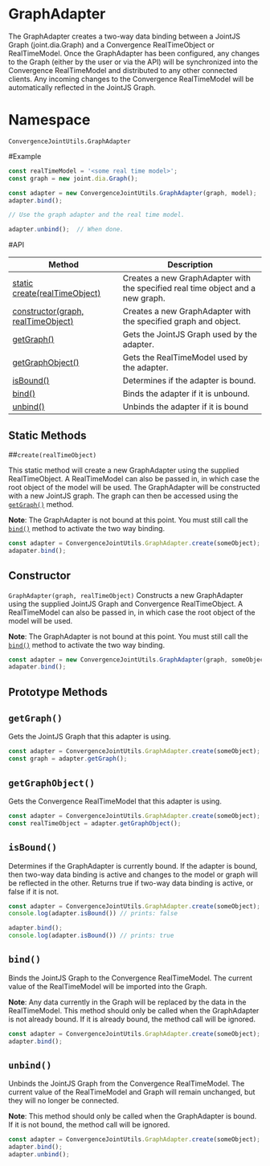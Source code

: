 # GraphAdapter

The GraphAdapter creates a two-way data binding between a JointJS Graph (joint.dia.Graph) and a Convergence RealTimeObject or RealTimeModel. Once the GraphAdapter has been configured, any changes to the Graph (either by the user or via the API) will be synchronized into the Convergence RealTimeModel and distributed to any other connected clients. Any incoming changes to the Convergence RealTimeModel will be automatically reflected in the JointJS Graph.

# Namespace

`ConvergenceJointUtils.GraphAdapter`

#Example

```JavaScript
const realTimeModel = '<some real time model>';
const graph = new joint.dia.Graph();

const adapter = new ConvergenceJointUtils.GraphAdapter(graph, model);
adapter.bind();

// Use the graph adapter and the real time model.

adapter.unbind();  // When done.
```

#API

| Method  | Description |
| ------------- | ------------- |
| [static create(realTimeObject)](#create) | Creates a new GraphAdapter with the specified real time object and a new graph.  |
| [constructor(graph, realTimeObject)](#constructor)  | Creates a new GraphAdapter with the specified graph and object.  |
| [getGraph()](#getGraph) | Gets the JointJS Graph used by the adapter. |
| [getGraphObject()](#getGraphObject) | Gets the RealTimeModel used by the adapter. |
| [isBound()](#isBound) | Determines if the adapter is bound. |
| [bind()](#bind) | Binds the adapter if it is unbound. |
| [unbind()](#unbind) | Unbinds the adapter if it is bound |



## Static Methods

<a name="create"></a>
##`create(realTimeObject)`

This static method will create a new GraphAdapter using the supplied RealTimeObject.  A RealTimeModel can also be passed in, in which case the root object of the model will be used. The GraphAdapter will be constructed with a new JointJS graph. The graph can then be accessed using the [`getGraph()`](#getGraph) method.

**Note**: The GraphAdapter is not bound at this point. You must still call the [`bind()`](#bind) method to activate the two way binding.

```JavaScript
const adapter = ConvergenceJointUtils.GraphAdapter.create(someObject);
adapater.bind();
```

## Constructor
<a name="constructor"></a>
`GraphAdapter(graph, realTimeObject)`
Constructs a new GraphAdapter using the supplied JointJS Graph and Convergence RealTimeObject. A RealTimeModel can also be passed in, in which case the root object of the model will be used.

**Note**: The GraphAdapter is not bound at this point. You must still call the [`bind()`](#bind) method to activate the two way binding.

```JavaScript
const adapter = new ConvergenceJointUtils.GraphAdapter(graph, someObject);
adapater.bind();
```

## Prototype Methods
<a name="getGraph"></a>
## `getGraph()`

Gets the JointJS Graph that this adapter is using.

```JavaScript
const adapter = ConvergenceJointUtils.GraphAdapter.create(someObject);
const graph = adapter.getGraph();
```

<a name="getGraphObject"></a>
## `getGraphObject()`

Gets the Convergence RealTimeModel that this adapter is using.

```JavaScript
const adapter = ConvergenceJointUtils.GraphAdapter.create(someObject);
const realTimeObject = adapter.getGraphObject();
```

<a name="isBound"></a>
## `isBound()`

Determines if the GraphAdapter is currently bound. If the adapter is bound, then two-way data binding is active and changes to the model or graph will be reflected in the other. Returns true if two-way data binding is active, or false if it is not.

```JavaScript
const adapter = ConvergenceJointUtils.GraphAdapter.create(someObject);
console.log(adapter.isBound()) // prints: false

adapter.bind();
console.log(adapter.isBound()) // prints: true
```

<a name="bind"></a>
## `bind()`

Binds the JointJS Graph to the Convergence RealTimeModel. The current value of the RealTimeModel will be imported into the Graph.  

**Note**: Any data currently in the Graph will be replaced by the data in the RealTimeModel. This method should only be called when the GraphAdapter is not already bound. If it is already bound, the method call will be ignored.

```JavaScript
const adapter = ConvergenceJointUtils.GraphAdapter.create(someObject);
adapter.bind();
```

<a name="bind"></a>
## `unbind()`

Unbinds the JointJS Graph from the Convergence RealTimeModel. The current value of the RealTimeModel and Graph will remain unchanged, but they will no longer be connected.

**Note**: This method should only be called when the GraphAdapter is bound. If it is not bound, the method call will be ignored.

```JavaScript
const adapter = ConvergenceJointUtils.GraphAdapter.create(someObject);
adapter.bind();
adapter.unbind();
```